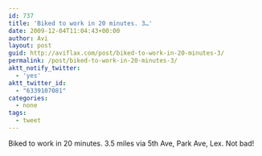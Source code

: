 ```yaml
---
id: 737
title: 'Biked to work in 20 minutes. 3…'
date: 2009-12-04T11:04:43+00:00
author: Avi
layout: post
guid: http://aviflax.com/post/biked-to-work-in-20-minutes-3/
permalink: /post/biked-to-work-in-20-minutes-3/
aktt_notify_twitter:
  - 'yes'
aktt_twitter_id:
  - "6339107081"
categories:
  - none
tags:
  - tweet
---
```

Biked to work in 20 minutes. 3.5 miles via 5th Ave, Park Ave, Lex. Not bad!